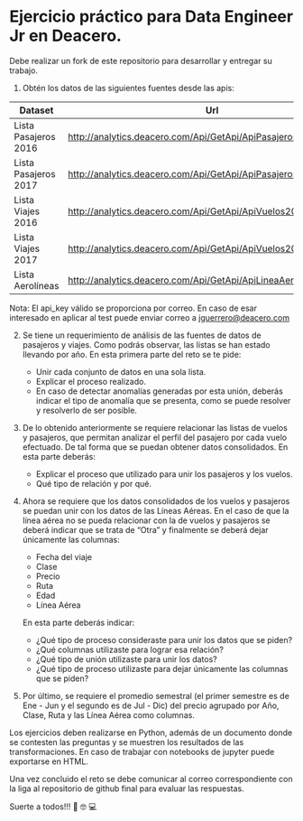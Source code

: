 # Ejercicio práctico para Data Engineer Jr en Deacero.

Debe realizar un fork de este repositorio para desarrollar y entregar su trabajo.

1. Obtén los datos de las siguientes fuentes desde las apis:

| Dataset                   | Url                                                               |
| ------------------------- | ----------------------------------------------------------------- |
| Lista Pasajeros 2016      | http://analytics.deacero.com/Api/GetApi/ApiPasajeros2016/api_key  |
| Lista Pasajeros 2017      | http://analytics.deacero.com/Api/GetApi/ApiPasajeros2017/api_key  |
| Lista Viajes 2016         | http://analytics.deacero.com/Api/GetApi/ApiVuelos2016/api_key     |
| Lista Viajes 2017         | http://analytics.deacero.com/Api/GetApi/ApiVuelos2017/api_key     |
| Lista Aerolíneas          | http://analytics.deacero.com/Api/GetApi/ApiLineaAerea/api_key     |

  Nota: El api_key válido se proporciona por correo. En caso de esar interesado en aplicar al test puede enviar correo a <jguerrero@deacero.com>

2. Se tiene un requerimiento de análisis de las fuentes de datos de pasajeros y viajes. Como podrás observar, las listas se han estado llevando por año. En esta primera parte del reto se te pide: 
    - Unir cada conjunto de datos en una sola lista. 
    - Explicar el proceso realizado. 
    - En caso de detectar anomalías generadas por esta unión, deberás indicar el tipo de anomalía que se presenta, como se puede resolver y resolverlo de ser posible. 

3. De lo obtenido anteriormente se requiere relacionar las listas de vuelos y pasajeros, que permitan analizar el perfil del pasajero por cada vuelo efectuado. De tal forma que se puedan obtener datos consolidados. En esta parte deberás: 
    - Explicar el proceso que utilizado para unir los pasajeros y los vuelos.  
    - Qué tipo de relación y por qué. 

4. Ahora se requiere que los datos consolidados de los vuelos y pasajeros se puedan unir con los datos de las Líneas Aéreas. En el caso de que la línea aérea no se pueda relacionar con la de vuelos y pasajeros se deberá indicar que se trata de “Otra” y finalmente se deberá dejar únicamente las columnas: 
    - Fecha del viaje 
    - Clase 
    - Precio 
    - Ruta 
    - Edad 
    - Línea Aérea

   En esta parte deberás indicar: 
    - ¿Qué tipo de proceso consideraste para unir los datos que se piden? 
    - ¿Qué columnas utilizaste para lograr esa relación? 
    - ¿Qué tipo de unión utilizaste para unir los datos? 
    - ¿Qué tipo de proceso utilizaste para dejar únicamente las columnas que se piden? 
   
5. Por último, se requiere el promedio semestral (el primer semestre es de Ene - Jun y el segundo es de Jul - Dic) del precio agrupado por Año, Clase, Ruta y las Línea Aérea como columnas. 

Los ejercicios deben realizarse en Python, además de un documento donde se contesten las preguntas y se muestren los resultados de las transformaciones. En caso de trabajar con notebooks de jupyter puede exportarse en HTML. 

Una vez concluido el reto se debe comunicar al correo correspondiente con la liga al repositorio de github final para evaluar las respuestas.


Suerte a todos!!! :metal: :nerd_face: :computer:
